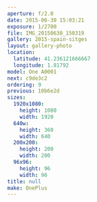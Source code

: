 ```yaml
---
aperture: f/2.0
date: 2015-06-30 15:03:21
exposure: 1/2700
file: IMG_20150630_150319
gallery: 2015-spain-sitges
layout: gallery-photo
location:
  latitude: 41.236121666667
  longitude: 1.81792
model: One A0001
next: c9de3c2
ordering: 9
previous: 10b6e2d
sizes:
  1920x1080:
    height: 1080
    width: 1920
  640w:
    height: 360
    width: 640
  200x200:
    height: 200
    width: 200
  96x96:
    height: 96
    width: 96
title: null
make: OnePlus
---
```

